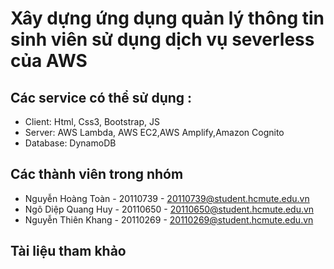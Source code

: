# Xây dựng ứng dụng quản lý thông tin sinh viên sử dụng dịch vụ severless của AWS

## Các service có thể sử dụng :
* Client: Html, Css3, Bootstrap, JS
* Server: AWS Lambda, AWS EC2,AWS Amplify,Amazon Cognito
* Database: DynamoDB

## Các thành viên trong nhóm
* Nguyễn Hoàng Toàn - 20110739 - 20110739@student.hcmute.edu.vn
* Ngô Diệp Quang Huy - 20110650 - 20110650@student.hcmute.edu.vn
* Nguyễn Thiên Khang - 20110269 - 20110269@student.hcmute.edu.vn

## Tài liệu tham khảo
